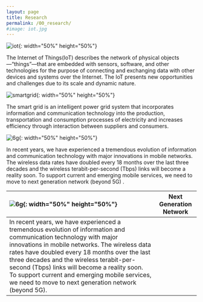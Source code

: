 ```yaml
---
layout: page
title: Research
permalink: /00_research/
#image: iot.jpg
---
```


![iot]({{site.baseurl}}/images/iot.jpg){: width="50%" height="50%"}
<div class = "iot_">The Internet of Things(IoT) describes the network of physical objects—“things”—that are embedded with sensors, software, and other technologies for the purpose of connecting and exchanging data with other devices and systems over the Internet. The IoT presents new opportunities and challenges due to its scale and dynamic nature.</div>


![smartgrid]({{site.baseurl}}/images/smartgrid.jpg){: width="50%" height="50%"}
<div class = "smartgrid_">The smart grid is an intelligent power grid system that incorporates information and communication technology into the production, transportation and consumption processes of electricity and increases efficiency through interaction between suppliers and consumers.</div>



![6g]({{site.baseurl}}/images/6g.jpg){: width="50%" height="50%"}
<div class = "6g_">In recent years, we have experienced a tremendous evolution of information and communication technology with major innovations in mobile networks. The wireless data rates have doubled every 18 months over the last three decades and the wireless terabit-per-second (Tbps) links will become a reality soon. To support current and emerging mobile services, we need to move to next generation network (beyond 5G) .</div>





| ![6g]({{site.baseurl}}/images/6g.jpg){: width="50%" height="50%"} | **Next Generation Network** | 
|:---|:---:|
| In recent years, we have experienced a tremendous evolution of information and communication technology with major innovations in mobile networks. The wireless data rates have doubled every 18 months over the last three decades and the wireless terabit-per-second (Tbps) links will become a reality soon. To support current and emerging mobile services, we need to move to next generation network (beyond 5G). |||
